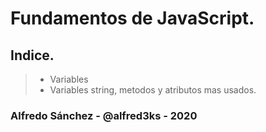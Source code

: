 # Fundamentos de JavaScript.

## Indice.

> - Variables
> - Variables string, metodos y atributos mas usados.

### Alfredo Sánchez - @alfred3ks - 2020